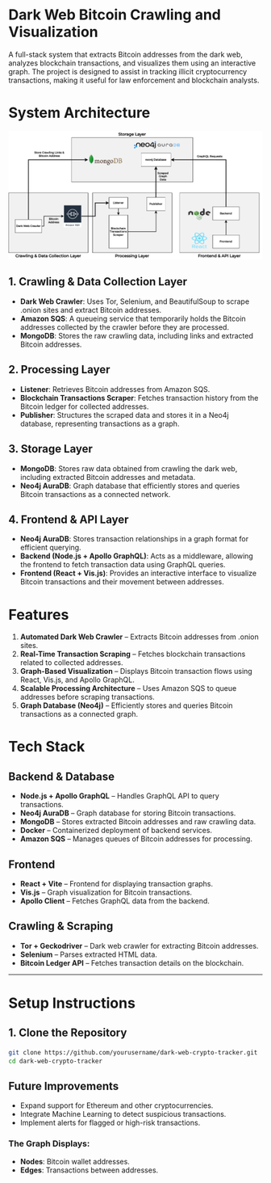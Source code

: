 # Dark Web Bitcoin Crawling and Visualization

A full-stack system that extracts Bitcoin addresses from the dark web, analyzes blockchain transactions, and visualizes them using an interactive graph. The project is designed to assist in tracking illicit cryptocurrency transactions, making it useful for law enforcement and blockchain analysts.

# System Architecture

![Architecture Diagram](arch.png)

## 1. Crawling & Data Collection Layer

- **Dark Web Crawler**: Uses Tor, Selenium, and BeautifulSoup to scrape .onion sites and extract Bitcoin addresses.
- **Amazon SQS**: A queueing service that temporarily holds the Bitcoin addresses collected by the crawler before they are processed.
- **MongoDB**: Stores the raw crawling data, including links and extracted Bitcoin addresses.

## 2. Processing Layer

- **Listener**: Retrieves Bitcoin addresses from Amazon SQS.
- **Blockchain Transactions Scraper**: Fetches transaction history from the Bitcoin ledger for collected addresses.
- **Publisher**: Structures the scraped data and stores it in a Neo4j database, representing transactions as a graph.

## 3. Storage Layer

- **MongoDB**: Stores raw data obtained from crawling the dark web, including extracted Bitcoin addresses and metadata.
- **Neo4j AuraDB**: Graph database that efficiently stores and queries Bitcoin transactions as a connected network.

## 4. Frontend & API Layer

- **Neo4j AuraDB**: Stores transaction relationships in a graph format for efficient querying.
- **Backend (Node.js + Apollo GraphQL)**: Acts as a middleware, allowing the frontend to fetch transaction data using GraphQL queries.
- **Frontend (React + Vis.js)**: Provides an interactive interface to visualize Bitcoin transactions and their movement between addresses.

# Features

1. **Automated Dark Web Crawler** – Extracts Bitcoin addresses from .onion sites.
1. **Real-Time Transaction Scraping** – Fetches blockchain transactions related to collected addresses.
1. **Graph-Based Visualization** – Displays Bitcoin transaction flows using React, Vis.js, and Apollo GraphQL.
1. **Scalable Processing Architecture** – Uses Amazon SQS to queue addresses before scraping transactions.
1. **Graph Database (Neo4j)** – Efficiently stores and queries Bitcoin transactions as a connected graph.

# Tech Stack

## Backend & Database

- **Node.js + Apollo GraphQL** – Handles GraphQL API to query transactions.
- **Neo4j AuraDB** – Graph database for storing Bitcoin transactions.
- **MongoDB** – Stores extracted Bitcoin addresses and raw crawling data.
- **Docker** – Containerized deployment of backend services.
- **Amazon SQS** – Manages queues of Bitcoin addresses for processing.

## Frontend

- **React + Vite** – Frontend for displaying transaction graphs.
- **Vis.js** – Graph visualization for Bitcoin transactions.
- **Apollo Client** – Fetches GraphQL data from the backend.

## Crawling & Scraping

- **Tor + Geckodriver** – Dark web crawler for extracting Bitcoin addresses.
- **Selenium** – Parses extracted HTML data.
- **Bitcoin Ledger API** – Fetches transaction details on the blockchain.

---

# Setup Instructions

## 1. Clone the Repository

```bash
git clone https://github.com/yourusername/dark-web-crypto-tracker.git
cd dark-web-crypto-tracker
```

## Future Improvements

- Expand support for Ethereum and other cryptocurrencies.  
- Integrate Machine Learning to detect suspicious transactions.  
- Implement alerts for flagged or high-risk transactions.

### The Graph Displays:

- **Nodes**: Bitcoin wallet addresses.
- **Edges**: Transactions between addresses.
